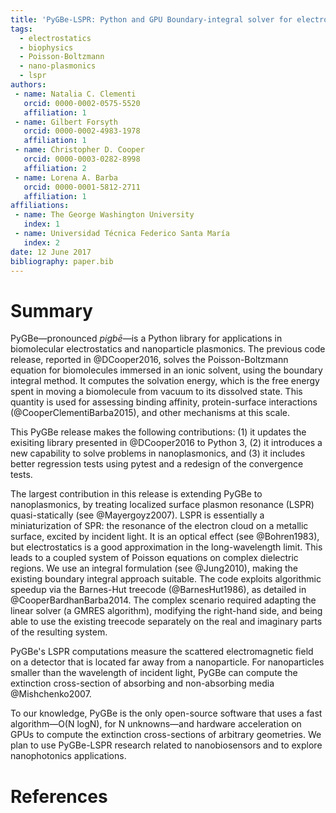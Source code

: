 ```yaml
---
title: 'PyGBe-LSPR: Python and GPU Boundary-integral solver for electrostatics'
tags:
  - electrostatics
  - biophysics
  - Poisson-Boltzmann
  - nano-plasmonics
  - lspr
authors:
 - name: Natalia C. Clementi
   orcid: 0000-0002-0575-5520
   affiliation: 1
 - name: Gilbert Forsyth
   orcid: 0000-0002-4983-1978
   affiliation: 1
 - name: Christopher D. Cooper
   orcid: 0000-0003-0282-8998
   affiliation: 2
 - name: Lorena A. Barba
   orcid: 0000-0001-5812-2711
   affiliation: 1
affiliations:
 - name: The George Washington University
   index: 1
 - name: Universidad Técnica Federico Santa María
   index: 2
date: 12 June 2017
bibliography: paper.bib
---
```


# Summary

PyGBe—pronounced _pigbē_—is a Python library for applications in
biomolecular electrostatics and nanoparticle plasmonics.
The previous code release, reported in @DCooper2016, solves the Poisson-Boltzmann equation
for biomolecules immersed in an ionic solvent, using the boundary integral method.
It computes the solvation energy, which is the free energy spent in moving a biomolecule
from vacuum to its dissolved state.
This quantity is used for assessing binding affinity, protein-surface interactions
(@CooperClementiBarba2015), and other mechanisms at this scale.

This PyGBe release makes the following contributions:
(1) it updates the exisiting library presented in @DCooper2016 to Python 3,
(2) it introduces a new capability to solve problems in nanoplasmonics, and
(3) it includes better regression tests using pytest and a redesign of the convergence tests.


The largest contribution in this release is extending PyGBe to nanoplasmonics,
by treating localized surface plasmon resonance (LSPR) quasi-statically (see @Mayergoyz2007).
LSPR is essentially a miniaturization of SPR: the resonance of the electron cloud on a
metallic surface, excited by incident light.
It is an optical effect (see @Bohren1983), but electrostatics is a good approximation in the
long-wavelength limit. This leads to a coupled system of Poisson equations on complex dielectric regions.
We use an integral formulation (see @Jung2010), making the existing boundary integral
approach suitable.
The code exploits algorithmic speedup via the Barnes-Hut treecode (@BarnesHut1986),
as detailed in @CooperBardhanBarba2014.
The complex scenario required adapting the linear solver (a GMRES algorithm),
modifying the right-hand side, and being able to use the existing treecode
separately on the real and imaginary parts of the resulting system.

PyGBe's LSPR computations measure the scattered electromagnetic field on a detector
that is located far away from a nanoparticle.
For nanoparticles smaller than the wavelength of incident light, PyGBe
can compute the extinction cross-section of absorbing and non-absorbing media
@Mishchenko2007.

To our knowledge, PyGBe is the only open-source software that uses a fast algorithm—O(N logN),
for N unknowns—and hardware acceleration on GPUs to compute the extinction cross-sections
of arbitrary geometries. We plan to use PyGBe-LSPR research related to nanobiosensors and to explore
nanophotonics applications.


# References
